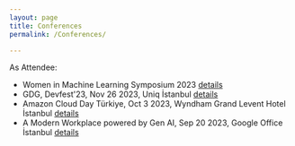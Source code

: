 ```yaml
---
layout: page
title: Conferences
permalink: /Conferences/

---
```

As Attendee:

- Women in Machine Learning Symposium 2023 [details](https://aidevelopers.withgoogle.com/events/wiml-symposium-2023)
- GDG, Devfest'23, Nov 26 2023, Uniq İstanbul [details](https://devfest.istanbul/)
- Amazon Cloud Day Türkiye, Oct 3 2023, Wyndham Grand Levent Hotel İstanbul [details](https://aws.amazon.com/tr/events/cloud-day-turkiye/)
- A Modern Workplace powered by Gen AI, Sep 20 2023, Google Office İstanbul [details](https://rsvp.withgoogle.com/events/a-modern-workplace-powered-by-gen-ai)

